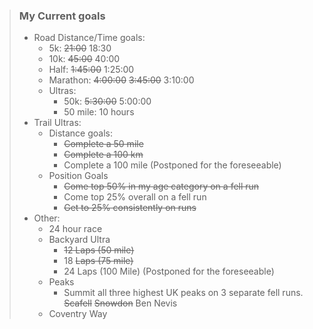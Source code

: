 
> ### My Current goals
>
> - Road Distance/Time goals:
>   - 5k: ~~21:00~~ 18:30
>   - 10k: ~~45:00~~ 40:00
>   - Half: ~~1:45:00~~ 1:25:00
>   - Marathon: ~~4:00:00~~ ~~3:45:00~~ 3:10:00
>   - Ultras:
>     - 50k: ~~5:30:00~~ 5:00:00
>     - 50 mile: 10 hours
> - Trail Ultras:
>   - Distance goals:
>     - ~~Complete a 50 mile~~
>     - ~~Complete a 100 km~~
>     - Complete a 100 mile (Postponed for the foreseeable)
>   - Position Goals
>     - ~~Come top 50% in my age category on a fell run~~
>     - Come top 25% overall on a fell run
>     - ~~Get to 25% consistently on runs~~
> - Other:
>   - 24 hour race
>   - Backyard Ultra
>     - ~~12 Laps (50 mile)~~
>     - 18 ~~Laps (75 mile)~~
>     - 24 Laps (100 Mile) (Postponed for the foreseeable)
>   - Peaks
>     - Summit all three highest UK peaks on 3 separate fell runs. ~~Scafell~~ ~~Snowdon~~ Ben Nevis
>   - Coventry Way
